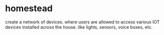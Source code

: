 # homestead
create a network of devices. where users are allowed to access various IOT devices installed across the house. like lights, sensors, voice boxes, etc.
